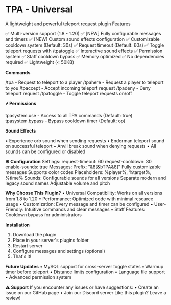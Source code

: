# TPA - Universal
A lightweight and powerful teleport request plugin
Features

✅ Multi-version support (1.8 - 1.20)
✅ [NEW] Fully configurable messages and timers
✅ [NEW] Custom sound effects configuration
✅ Customizable cooldown system (Default: 30s)
✅ Request timeout (Default: 60s)
✅ Toggle teleport requests with /tpatoggle
✅ Interactive sound effects
✅ Permission system
✅ Staff cooldown bypass
✅ Memory optimized
✅ No dependencies required
✅ Lightweight (< 50KB)

**Commands**

/tpa <player> - Request to teleport to a player
/tpahere <player> - Request a player to teleport to you
/tpaccept - Accept incoming teleport request
/tpadeny - Deny teleport request
/tpatoggle - Toggle teleport requests on/off

**⚡ Permissions**

tpasystem.use - Access to all TPA commands (Default: true)
tpasystem.bypass - Bypass cooldown timer (Default: op)

**Sound Effects**

• Experience orb sound when sending requests
• Enderman teleport sound on successful teleport
• Anvil break sound when denying requests
• All sounds can be configured or disabled

**⚙️ Configuration**
Settings:
  request-timeout: 60
  request-cooldown: 30
  enable-sounds: true
Messages:
  Prefix: "&8[&bTPA&8]"
   Fully customizable messages
   Supports color codes
   Placeholders: %player%, %target%, %time%
Sounds:
   Configurable sounds for all versions
   Separate modern and legacy sound names
   Adjustable volume and pitch

**Why Choose This Plugin?**
• Universal Compatibility: Works on all versions from 1.8 to 1.20
• Performance: Optimized code with minimal resource usage
• Customization: Every message and timer can be configured
• User-Friendly: Intuitive commands and clear messages
• Staff Features: Cooldown bypass for administrators

**Installation**
1. Download the plugin
2. Place in your server's plugins folder
4. Restart server
5. Configure messages and settings (optional)
6. That's it!

**Future Updates**
• MySQL support for cross-server toggle states
• Warmup timer before teleport
• Distance limits configuration
• Language file support
• Advanced permission system

**⚠️ Support**
If you encounter any issues or have suggestions:
• Create an issue on our GitHub page
• Join our Discord server
Like this plugin? Leave a review!
